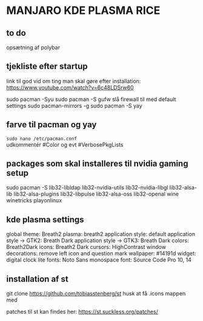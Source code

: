 # MANJARO KDE PLASMA RICE

## to do
 opsætning af polybar

## tjekliste efter startup
 link til god vid om ting man skal gøre efter installation: https://www.youtube.com/watch?v=6c48LDSrw60

 sudo pacman -Syu
 sudo pacman -S gufw
 slå firewall til med default settings
 sudo pacman-mirrors -g
 sudo pacman -S yay

 ## farve til pacman og yay
 `sudo nano /etc/pacman.conf`  
 udkommentér #Color og evt #VerbosePkgLists

 ## packages som skal installeres til nvidia gaming setup
 sudo pacman -S lib32-libldap lib32-nvidia-utils lib32-nvidia-libgl lib32-alsa-lib 
lib32-alsa-plugins lib32-libpulse lib32-alsa-oss lib32-openal wine winetricks playonlinux

## kde plasma settings
global theme: Breath2
plasma: breath2
application style: default
application style -> GTK2: Breath Dark
application style -> GTK3: Breath Dark
colors: Breath2Dark
icons: Breath2 Dark
cursors: HighContrast
window decorations: remove left icon and question mark
wallpaper: #14191d
widget: digital clock lite
fonts: Noto Sans
monospace font: Source Code Pro 10, 14

## installation af st
git clone https://github.com/tobiasstenberg/st
husk at få .icons mappen med

patches til st kan findes her: https://st.suckless.org/patches/